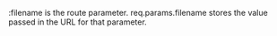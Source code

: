 :filename is the route parameter.
req.params.filename stores the value passed in the URL for that parameter.